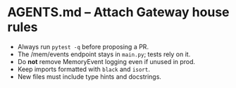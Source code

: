 # AGENTS.md – Attach Gateway house rules

* Always run `pytest -q` before proposing a PR.
* The /mem/events endpoint stays in `main.py`; tests rely on it.
* Do **not** remove MemoryEvent logging even if unused in prod.
* Keep imports formatted with `black` and `isort`.
* New files must include type hints and docstrings.